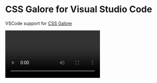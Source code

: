 # CSS Galore for Visual Studio Code

VSCode support for [CSS Galore](https://css.gal)

<video controls src="screen.mp4"></video>
